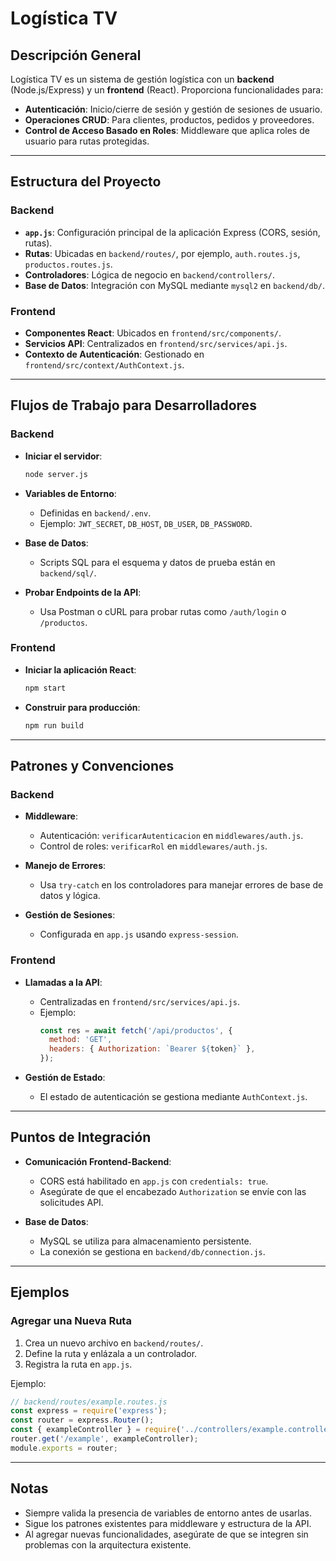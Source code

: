 # Logística TV

## Descripción General

Logística TV es un sistema de gestión logística con un **backend** (Node.js/Express) y un **frontend** (React). Proporciona funcionalidades para:
- **Autenticación**: Inicio/cierre de sesión y gestión de sesiones de usuario.
- **Operaciones CRUD**: Para clientes, productos, pedidos y proveedores.
- **Control de Acceso Basado en Roles**: Middleware que aplica roles de usuario para rutas protegidas.

---

## Estructura del Proyecto

### Backend
- **`app.js`**: Configuración principal de la aplicación Express (CORS, sesión, rutas).
- **Rutas**: Ubicadas en `backend/routes/`, por ejemplo, `auth.routes.js`, `productos.routes.js`.
- **Controladores**: Lógica de negocio en `backend/controllers/`.
- **Base de Datos**: Integración con MySQL mediante `mysql2` en `backend/db/`.

### Frontend
- **Componentes React**: Ubicados en `frontend/src/components/`.
- **Servicios API**: Centralizados en `frontend/src/services/api.js`.
- **Contexto de Autenticación**: Gestionado en `frontend/src/context/AuthContext.js`.

---

## Flujos de Trabajo para Desarrolladores

### Backend
- **Iniciar el servidor**:
  ```bash
  node server.js
  ```
- **Variables de Entorno**:
  - Definidas en `backend/.env`.
  - Ejemplo: `JWT_SECRET`, `DB_HOST`, `DB_USER`, `DB_PASSWORD`.

- **Base de Datos**:
  - Scripts SQL para el esquema y datos de prueba están en `backend/sql/`.

- **Probar Endpoints de la API**:
  - Usa Postman o cURL para probar rutas como `/auth/login` o `/productos`.

### Frontend
- **Iniciar la aplicación React**:
  ```bash
  npm start
  ```
- **Construir para producción**:
  ```bash
  npm run build
  ```

---

## Patrones y Convenciones

### Backend
- **Middleware**:
  - Autenticación: `verificarAutenticacion` en `middlewares/auth.js`.
  - Control de roles: `verificarRol` en `middlewares/auth.js`.

- **Manejo de Errores**:
  - Usa `try-catch` en los controladores para manejar errores de base de datos y lógica.

- **Gestión de Sesiones**:
  - Configurada en `app.js` usando `express-session`.

### Frontend
- **Llamadas a la API**:
  - Centralizadas en `frontend/src/services/api.js`.
  - Ejemplo:
    ```javascript
    const res = await fetch('/api/productos', {
      method: 'GET',
      headers: { Authorization: `Bearer ${token}` },
    });
    ```

- **Gestión de Estado**:
  - El estado de autenticación se gestiona mediante `AuthContext.js`.

---

## Puntos de Integración

- **Comunicación Frontend-Backend**:
  - CORS está habilitado en `app.js` con `credentials: true`.
  - Asegúrate de que el encabezado `Authorization` se envíe con las solicitudes API.

- **Base de Datos**:
  - MySQL se utiliza para almacenamiento persistente.
  - La conexión se gestiona en `backend/db/connection.js`.

---

## Ejemplos

### Agregar una Nueva Ruta
1. Crea un nuevo archivo en `backend/routes/`.
2. Define la ruta y enlázala a un controlador.
3. Registra la ruta en `app.js`.

Ejemplo:
```javascript
// backend/routes/example.routes.js
const express = require('express');
const router = express.Router();
const { exampleController } = require('../controllers/example.controller');
router.get('/example', exampleController);
module.exports = router;
```

---

## Notas
- Siempre valida la presencia de variables de entorno antes de usarlas.
- Sigue los patrones existentes para middleware y estructura de la API.
- Al agregar nuevas funcionalidades, asegúrate de que se integren sin problemas con la arquitectura existente.
